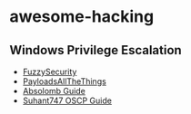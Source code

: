 # awesome-hacking

## Windows Privilege Escalation

- [FuzzySecurity](https://www.fuzzysecurity.com/tutorials/16.html)
- [PayloadsAllTheThings](https://github.com/swisskyrepo/PayloadsAllTheThings/blob/master/Methodology%20and%20Resources/Windows%20-%20Privilege%20Escalation.md)
- [Absolomb Guide](https://www.absolomb.com/2018-01-26-Windows-Privilege-Escalation-Guide/)
- [Suhant747 OSCP Guide](https://sushant747.gitbooks.io/total-oscp-guide/privilege_escalation_windows.html)
